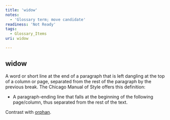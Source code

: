 ```yaml
---
title: 'widow'
notes:
  - 'Glossary term; move candidate'
readiness: 'Not Ready'
tags:
  - Glossary_Items
uri: widow

---
```

## widow

A word or short line at the end of a paragraph that is left dangling at the top of a column or page, separated from the rest of the paragraph by the previous break. The Chicago Manual of Style offers this definition:

-   A paragraph-ending line that falls at the beginning of the following page/column, thus separated from the rest of the text.

Contrast with [orphan](/orphan).

